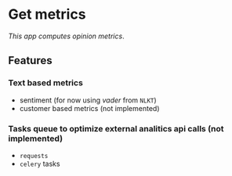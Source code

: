 # Get metrics
*This app computes opinion metrics*.

## Features

### Text based metrics
- sentiment (for now using *vader* from `NLKT`)
- customer based metrics (not implemented)

### Tasks queue to optimize external analitics api calls (not implemented)
* `requests`
* `celery` tasks